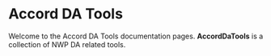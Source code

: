 # Accord DA Tools

Welcome to the Accord DA Tools documentation pages.  **AccordDaTools** is a collection of NWP DA related tools.
